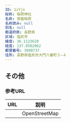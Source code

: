 ```yaml
---
ID: 1iYjn
総称: 稲荷神社
名称: 常盤稲荷
名称読み: null
別名: null
都道府県: 長野県
区域: 塩尻市
緯度: 36.1123628
経度: 137.9502062
郵便番号: 3990737
住所: 長野県塩尻市大門八番町５−４
---
```


## その他

### 参考URL

| URL | 説明          |
| --- | ------------- |
|     | OpenStreetMap |

